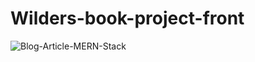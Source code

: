 # Wilders-book-project-front

![Blog-Article-MERN-Stack](https://user-images.githubusercontent.com/55487019/158014158-48e50953-5498-4f8b-943d-6dafa85a0f04.jpg)


